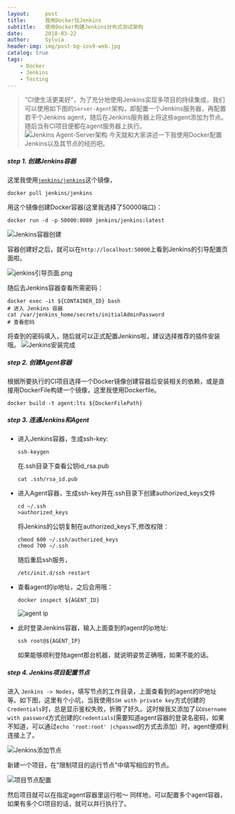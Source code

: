 ```yaml
---
layout:     post
title:      我用Docker玩Jenkins
subtitle:   使用Docker构建Jenkins分布式测试架构
date:       2018-03-22
author:     Sylvia
header-img: img/post-bg-ios9-web.jpg
catalog: true
tags:
    - Docker
    - Jenkins
    - Testing
---
```


> "CI使生活更美好"，为了充分地使用Jenkins实现多项目的持续集成，我们可以使用如下图的`Server-Agent`架构，即配置一个Jenkins服务器，再配置若干个Jenkins agent，随后在Jenkins服务器上将这些agent添加为节点。随后当有CI项目便都在agent服务器上执行。   
![Jenkins Agent-Server架构](https://upload-images.jianshu.io/upload_images/7208479-2805101129c601f6.png?imageMogr2/auto-orient/strip%7CimageView2/2/w/1240)
今天就和大家讲述一下我使用Docker配置Jenkins以及其节点的经历吧。

##### step 1. 创建Jenkins容器
这里我使用[`jenkins/jenkins`](https://hub.docker.com/r/jenkins/jenkins/)这个镜像，  

```shell
docker pull jenkins/jenkins
```
用这个镜像创建Docker容器(这里我选择了50000端口)：

```shell
docker run -d -p 50000:8080 jenkins/jenkins:latest
```
![Jenkins容器创建](https://upload-images.jianshu.io/upload_images/7208479-915919bc7eda17a2.png?imageMogr2/auto-orient/strip%7CimageView2/2/w/1240)

容器创建好之后，就可以在`http://localhost:50000`上看到Jenkins的引导配置页面啦。

![jenkins引导页面.png](https://upload-images.jianshu.io/upload_images/7208479-740f2cae7a15f5b7.png?imageMogr2/auto-orient/strip%7CimageView2/2/w/1240)

随后去Jenkins容器查看所需密码：  

```shell
docker exec -it ${CONTAINER_ID} bash
# 进入 Jenkins 容器
cat /var/jenkins_home/secrets/initialAdminPassword
# 查看密码
```

将查到的密码填入，随后就可以正式配置Jenkins啦，建议选择推荐的插件安装哦。
![Jenkins安装完成](https://upload-images.jianshu.io/upload_images/7208479-05c72543931c660f.png?imageMogr2/auto-orient/strip%7CimageView2/2/w/1240)

##### step 2. 创建Agent容器
根据所要执行的CI项目选择一个Docker镜像创建容器后安装相关的依赖，或是直接用DockerFile构建一个镜像，这里我使用Dockerfile。

```shell
docker build -t agent:lts ${DockerFilePath}
```


##### step 3. 连通Jenkins和Agent
* 进入Jenkins容器，生成ssh-key:

  ```shell
  ssh-keygen
  ```
  在.ssh目录下查看公钥id_rsa.pub

  ```shell
  cat .ssh/rsa_id.pub
  ```

* 进入Agent容器，生成ssh-key并在.ssh目录下创建authorized_keys文件

  ```shell
  cd ~/.ssh
  >authorized_keys
  ```
  将Jenkins的公钥复制在authorized_keys下,修改权限：
  
  ```shell
  chmod 600 ~/.ssh/authorized_keys
  chmod 700 ~/.ssh
  ```
  随后重启ssh服务，
  
  ```shell
  /etc/init.d/ssh restart
  ```
  
* 查看agent的ip地址，之后会用哦：
  
  ```shell
  docker inspect ${AGENT_ID}
  ```
  ![agent ip](https://upload-images.jianshu.io/upload_images/7208479-2695b631cffa015b.png?imageMogr2/auto-orient/strip%7CimageView2/2/w/1240)

* 此时登录Jenkins容器，输入上面查到的agent的ip地址:

  ```shell
  ssh root@${AGENT_IP}
  ```
  如果能够顺利登陆agent那台机器，就说明姿势正确哦，如果不能的话。
  
  
##### step 4. Jenkins项目配置节点
进入 `Jenkins -> Nodes`，填写节点的工作目录，上面查看到的agent的IP地址等。如下图，这里有个小坑，当我使用`SSH with private key`方式创建的`Credentials`时，总是显示鉴权失败，折腾了好久。这时候我又添加了以`Username with password`方式创建的`Credentials`(需要知道agent容器的登录名密码，如果不知道，可以通过`echo 'root:root' |chpasswd`的方式去添加）时，agent便顺利连接上了。

![Jenkins添加节点](https://upload-images.jianshu.io/upload_images/7208479-845c84fa89aec928.png?imageMogr2/auto-orient/strip%7CimageView2/2/w/1240)

新建一个项目，在"限制项目的运行节点"中填写相应的节点。

![项目节点配置](https://upload-images.jianshu.io/upload_images/7208479-b334728c67d52106.png?imageMogr2/auto-orient/strip%7CimageView2/2/w/1240)

然后项目就可以在指定agent容器里运行啦～
同样地，可以配置多个agent容器，如果有多个CI项目的话，就可以并行执行了。

